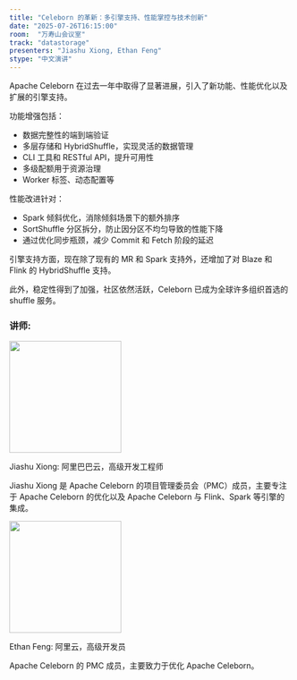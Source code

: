 ```yaml
---
title: "Celeborn 的革新：多引擎支持、性能掌控与技术创新"
date: "2025-07-26T16:15:00"
room:  "万寿山会议室"
track: "datastorage"
presenters: "Jiashu Xiong, Ethan Feng"
stype: "中文演讲"
---
```


Apache Celeborn 在过去一年中取得了显著进展，引入了新功能、性能优化以及扩展的引擎支持。

功能增强包括：
- 数据完整性的端到端验证
- 多层存储和 HybridShuffle，实现灵活的数据管理
- CLI 工具和 RESTful API，提升可用性
- 多级配额用于资源治理
- Worker 标签、动态配置等

性能改进针对：
- Spark 倾斜优化，消除倾斜场景下的额外排序
- SortShuffle 分区拆分，防止因分区不均匀导致的性能下降
- 通过优化同步瓶颈，减少 Commit 和 Fetch 阶段的延迟

引擎支持方面，现在除了现有的 MR 和 Spark 支持外，还增加了对 Blaze 和 Flink 的 HybridShuffle 支持。

此外，稳定性得到了加强，社区依然活跃，Celeborn 已成为全球许多组织首选的 shuffle 服务。

### 讲师:

<img src="https://sessionize.com/image/b0bb-400o400o1-Jde4MGnDZsTAE7Kbn5uYbL.jpg" width="200" /><br/>

Jiashu Xiong: 阿里巴巴云，高级开发工程师

Jiashu Xiong 是 Apache Celeborn 的项目管理委员会（PMC）成员，主要专注于 Apache Celeborn 的优化以及 Apache Celeborn 与 Flink、Spark 等引擎的集成。

<img src="https://sessionize.com/image/e847-400o400o1-hgvjeWTfvwJykGxMzAEbcA.jpg" width="200" /><br/>

Ethan Feng: 阿里云，高级开发员

Apache Celeborn 的 PMC 成员，主要致力于优化 Apache Celeborn。